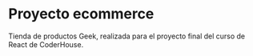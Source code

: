 # Proyecto ecommerce

Tienda de productos Geek, realizada para el proyecto final del curso de React de CoderHouse.
